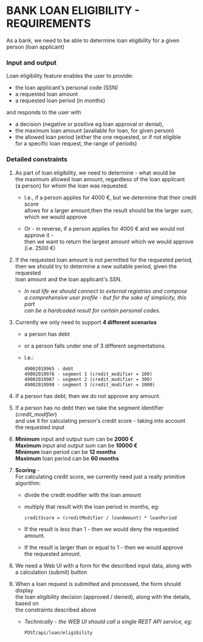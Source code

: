 # BANK LOAN ELIGIBILITY - REQUIREMENTS

As a bank, we need to be able to determine loan eligibility for a given person (loan applicant)

### Input and output

Loan eligibility feature enables the user to provide:
- the loan applicant's personal code (SSN)
- a requested loan amount
- a requested loan period (in months)

and responds to the user with
- a decision (negative or positive eg loan approval or denial),
- the maximum loan amount (available for loan, for given person)
- the allowed loan period (either the one requested, or if not eligible  
   for a specific loan request, the range of periods)

### Detailed constraints

1. As part of loan eligibility, we need to determine - what would be  
   the maximum allowed loan amount, regardless of the loan applicant  
   (a person) for whom the loan was requested.  

   - I.e., if a person applies for 4000 €, but we determine that their credit score  
     allows for a larger amount,then the result should be the larger sum,  
     which we would approve

   - Or - in reverse, if a person applies for 4000 € and we would not approve it -  
   then we want to return the largest amount which we would approve (i.e. 2500 €)


2. If the requested loan amount is not permitted for the requested period,  
   then we should try to determine a new suitable period, given the requested  
   loan amount and the loan applicant's SSN.

   - _In real life we should connect to external registries and compose  
     a comprehensive user profile - but for the sake of simplicity, this part  
     can be a hardcoded result for certain personal codes._
  

3. Currently we only need to support **4 different scenarios**
    - a person has debt
    - or a person falls under one of 3 different segmentations.  
   
    - I.e.:
  
          49002010965 - debt
          49002010976 - segment 1 (credit_modifier = 100)
          49002010987 - segment 2 (credit_modifier = 300)
          49002010998 - segment 3 (credit_modifier = 1000)

4. If a person has debt, then we do not approve any amount.


5. If a person has no debt then we take the segment identifier (_credit_modifier_)  
   and use it for calculating person's credit score - taking into account  
   the requested input


6. **Minimum** input and output sum can be **2000 €**  
   **Maximum** input and output sum can be **10000 €**  
   **Minimum** loan period can be **12 months**  
   **Maximum** loan period can be **60 months**


7. **Scoring** -  
   For calculating credit score, we currently need just a really primitive algorithm:
    - divide the credit modifier with the loan amount
    - multiply that result with the loan period in months, eg: 
   
          creditScore = (creditModifier / loanAmount) * loanPeriod

   - If the result is less than 1 - then we would deny the requested amount.
   - If the result is larger than or equal to 1 - then we would approve  
     the requested amount.


8. We need a Web UI with a form for the described input data, along with  
   a calculation (submit) button


9. When a loan request is submitted and processed, the form should display  
   the loan eligibility decision (approved / denied), along with the details, based on  
   the constraints described above
    * _Technically - the WEB UI should call a single REST API service, eg:_  
   
          POST/api/loan/eligibility


